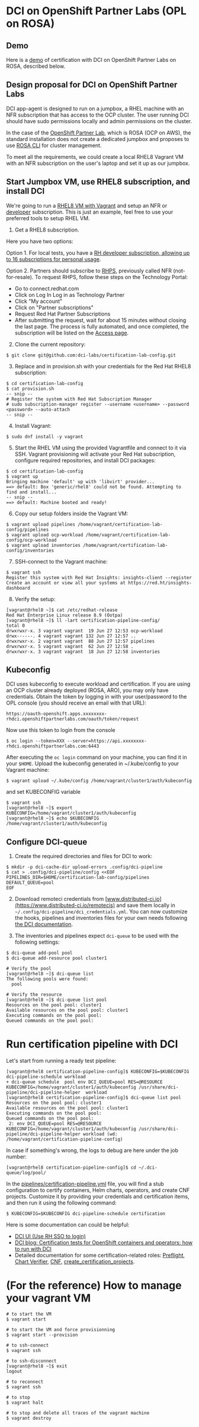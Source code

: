 # DCI on OpenShift Partner Labs (OPL on ROSA)

## Demo

Here is a [demo](https://www.youtube.com/watch?v=I3KaNEpy3PE&ab_channel=RedKrie) of certification with DCI on OpenShift Partner Labs on ROSA, described below.

## Design proposal for DCI on OpenShift Partner Labs

DCI app-agent is designed to run on a jumpbox, a RHEL machine with an NFR subscription that has access to the OCP cluster. The user running DCI should have sudo permissions locally and admin permissions on the cluster.

In the case of the [OpenShift Partner Lab](https://connect.redhat.com/en/blog/introducing-openshift-partner-lab), which is ROSA (OCP on AWS), the standard installation does not create a dedicated jumpbox and proposes to use [ROSA CLI](https://docs.openshift.com/rosa/rosa_install_access_delete_clusters/rosa-sts-accessing-cluster.html) for cluster management.

To meet all the requirements, we could create a local RHEL8 Vagrant VM with an NFR subscription on the user's laptop and set it up as our jumpbox.

## Start Jumpbox VM, use RHEL8 subscription, and install DCI

We're going to run a [RHEL8 VM with Vagrant](https://app.vagrantup.com/generic/boxes/rhel8) and setup an NFR or [developer](https://developers.redhat.com/articles/faqs-no-cost-red-hat-enterprise-linux#general) subscription. This is just an example, feel free to use your preferred tools to setup RHEL VM.

1. Get a RHEL8 subscription.

Here you have two options:

Option 1. For local tests, you have a [RH developer subscription, allowing up to 16 subscriptions for personal usage](https://developers.redhat.com/articles/faqs-no-cost-red-hat-enterprise-linux#general).

Option 2. Partners should subscribe to [RHPS](https://github.com/dci-labs/dallas-internal-docs/blob/master/partner_rhel_and_ocp_subscription/access.redhat.com), previously called NFR (not-for-resale).
To request RHPS, follow these steps on the Technology Portal:
- Go to connect.redhat.com
- Click on Log In Log in as Technology Partner
- Click "My account"
- Click on "Partner subscriptions"
- Request Red Hat Partner Subscriptions
- After submitting the request, wait for about 15 minutes without closing the last page. The process is fully automated, and once completed, the subscription will be listed on the [Access page](https://github.com/dci-labs/dallas-internal-docs/blob/master/partner_rhel_and_ocp_subscription/access.redhat.com).

2. Clone the current repository:

```
$ git clone git@github.com:dci-labs/certification-lab-config.git
```

3. Replace <username> and <password> in provision.sh with your credentials for the Red Hat RHEL8 subscription: 

```
$ cd certification-lab-config
$ cat provision.sh
-- snip --
# Register the system with Red Hat Subscription Manager
# sudo subscription-manager register --username <username> --password <password> --auto-attach
-- snip --
```

4. Install Vagrant:

```
$ sudo dnf install -y vagrant
```

5. Start the RHEL VM using the provided Vagrantfile and connect to it via SSH. Vagrant provisioning will activate your Red Hat subscription, configure required repositories, and install DCI packages:

```
$ cd certification-lab-config
$ vagrant up
Bringing machine 'default' up with 'libvirt' provider...
==> default: Box 'generic/rhel8' could not be found. Attempting to find and install...
-- snip --
==> default: Machine booted and ready!
```

6. Copy our setup folders inside the Vagrant VM:

```
$ vagrant upload pipelines /home/vagrant/certification-lab-config/pipelines
$ vagrant upload ocp-workload /home/vagrant/certification-lab-config/ocp-workload
$ vagrant upload inventories /home/vagrant/certification-lab-config/inventories
```

7. SSH-connect to the Vagrant machine:

```
$ vagrant ssh
Register this system with Red Hat Insights: insights-client --register
Create an account or view all your systems at https://red.ht/insights-dashboard
```

8. Verify the setup:

```
[vagrant@rhel8 ~]$ cat /etc/redhat-release
Red Hat Enterprise Linux release 8.9 (Ootpa)
[vagrant@rhel8 ~]$ ll -lart certification-pipeline-config/
total 0
drwxrwxr-x. 3 vagrant vagrant  19 Jun 27 12:53 ocp-workload
drwx------. 4 vagrant vagrant 132 Jun 27 12:57 ..
drwxrwxr-x. 2 vagrant vagrant  88 Jun 27 12:57 pipelines
drwxrwxr-x. 5 vagrant vagrant  62 Jun 27 12:58 .
drwxrwxr-x. 3 vagrant vagrant  18 Jun 27 12:58 inventories
```

## Kubeconfig

DCI uses kubeconfig to execute workload and certification. If you are using an OCP cluster already deployed (ROSA, ARO), you may only have credentials. Obtain the token by logging in with your user/password to the OPL console (you should receive an email with that URL):

```
https://oauth-openshift.apps.xxxxxxxx-rhdci.openshiftpartnerlabs.com/oauth/token/request
```

Now use this token to login from the console
```
$ oc login --token=XXX --server=https://api.xxxxxxxx-rhdci.openshiftpartnerlabs.com:6443
```

After executing the `oc login` command on your machine, you can find it in your `$HOME`. Upload the kubeconfig generated in ~/.kube/config to your Vagrant machine:

```
$ vagrant upload ~/.kube/config /home/vagrant/cluster1/auth/kubeconfig
```

and set KUBECONFIG variable

```
$ vagrant ssh
[vagrant@rhel8 ~]$ export KUBECONFIG=/home/vagrant/cluster1/auth/kubeconfig
[vagrant@rhel8 ~]$ echo $KUBECONFIG
/home/vagrant/cluster1/auth/kubeconfig
```

## Configure DCI-queue

1. Create the required directories and files for DCI to work:

```
$ mkdir -p dci-cache-dir upload-errors .config/dci-pipeline
$ cat > .config/dci-pipeline/config <<EOF
PIPELINES_DIR=$HOME/certification-lab-config/pipelines
DEFAULT_QUEUE=pool
EOF
```

2. Download remoteci credentials from [www.distributed-ci.io](https://www.distributed-ci.io/remotecis) and save them locally in `~/.config/dci-pipeline/dci_credentials.yml`.
You can now customize the hooks, pipelines and inventories files for your own needs following [the DCI documentation](https://docs.distributed-ci.io/).

3. The inventories and pipelines expect `dci-queue` to be used with the following settings:

```
$ dci-queue add-pool pool
$ dci-queue add-resource pool cluster1

# Verify the pool
[vagrant@rhel8 ~]$ dci-queue list
The following pools were found:
  pool

# Verify the resource
[vagrant@rhel8 ~]$ dci-queue list pool
Resources on the pool pool: cluster1
Available resources on the pool pool: cluster1
Executing commands on the pool pool:
Queued commands on the pool pool:
```

# Run certification pipeline with DCI

Let's start from running a ready test pipeline:

```
[vagrant@rhel8 certification-pipeline-config]$ KUBECONFIG=$KUBECONFIG dci-pipeline-schedule workload
+ dci-queue schedule  pool env DCI_QUEUE=pool RES=@RESOURCE KUBECONFIG=/home/vagrant/cluster1/auth/kubeconfig /usr/share/dci-pipeline/dci-pipeline-helper  workload
[vagrant@rhel8 certification-pipeline-config]$ dci-queue list pool
Resources on the pool pool: cluster1
Available resources on the pool pool: cluster1
Executing commands on the pool pool:
Queued commands on the pool pool:
 2: env DCI_QUEUE=pool RES=@RESOURCE KUBECONFIG=/home/vagrant/cluster1/auth/kubeconfig /usr/share/dci-pipeline/dci-pipeline-helper workload (wd: /home/vagrant/certification-pipeline-config)
```

In case if something's wrong, the logs to debug are here under the job number: 

```
[vagrant@rhel8 certification-pipeline-config]$ cd ~/.dci-queue/log/pool/
```

In the [pipelines/certification-pipeline.yml](https://github.com/dci-labs/template-ocp-config/blob/main/pipelines/certification-pipeline.yml) file, you will find a stub configuration to certify containers, Helm charts, operators, and create CNF projects. Customize it by providing your credentials and certification items, and then run it using the following command:

```
$ KUBECONFIG=$KUBECONFIG dci-pipeline-schedule certification
```

Here is some documentation can could be helpful:
- [DCI UI (Use RH SSO to login)](https://www.distributed-ci.io/jobs?limit=20&offset=0&sort=-created_at&where=state:active)
- [DCI blog: Certification tests for OpenShift containers and operators: how to run with DCI](https://blog.distributed-ci.io/preflight-integration-in-dci.html)
- Detailed documentation for some certification-related roles: [Preflight](https://github.com/redhatci/ansible-collection-redhatci-ocp/tree/main/roles/preflight), [Chart Verifier](https://github.com/redhatci/ansible-collection-redhatci-ocp/tree/main/roles/chart_verifier), [CNF](https://github.com/redhatci/ansible-collection-redhatci-ocp/tree/main/roles/openshift_cnf), [create_certification_projects](https://github.com/redhatci/ansible-collection-redhatci-ocp/tree/main/roles/create_certification_project).

# (For the reference) How to manage your vagrant VM

```
# to start the VM
$ vagrant start

# to start the VM and force provisionning
$ vagrant start --provision

# to ssh-connect
$ vagrant ssh

# to ssh-disconnect
[vagrant@rhel8 ~]$ exit
logout

# to reconnect
$ vagrant ssh

# to stop
$ vagrant halt

# to stop and delete all traces of the vagrant machine
$ vagrant destroy
```

